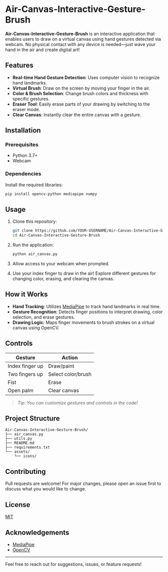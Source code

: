 # Air-Canvas-Interactive-Gesture-Brush

**Air-Canvas-Interactive-Gesture-Brush** is an interactive application that enables users to draw on a virtual canvas using hand gestures detected via webcam. No physical contact with any device is needed—just wave your hand in the air and create digital art!


## Features

- **Real-time Hand Gesture Detection**: Uses computer vision to recognize hand landmarks.
- **Virtual Brush**: Draw on the screen by moving your finger in the air.
- **Color & Brush Selection**: Change brush colors and thickness with specific gestures.
- **Eraser Tool**: Easily erase parts of your drawing by switching to the eraser mode.
- **Clear Canvas**: Instantly clear the entire canvas with a gesture.

## Installation

### Prerequisites

- Python 3.7+
- Webcam

### Dependencies

Install the required libraries:

```bash
pip install opencv-python mediapipe numpy
```

## Usage

1. Clone this repository:

    ```bash
    git clone https://github.com/YOUR-USERNAME/Air-Canvas-Interactive-Gesture-Brush.git
    cd Air-Canvas-Interactive-Gesture-Brush
    ```

2. Run the application:

    ```bash
    python air_canvas.py
    ```

3. Allow access to your webcam when prompted.

4. Use your index finger to draw in the air! Explore different gestures for changing color, erasing, and clearing the canvas.

## How it Works

- **Hand Tracking**: Utilizes [MediaPipe](https://google.github.io/mediapipe/solutions/hands.html) to track hand landmarks in real time.
- **Gesture Recognition**: Detects finger positions to interpret drawing, color selection, and erase gestures.
- **Drawing Logic**: Maps finger movements to brush strokes on a virtual canvas using OpenCV.

## Controls

| Gesture                | Action                |
|------------------------|----------------------|
| Index finger up        | Draw/paint           |
| Two fingers up         | Select color/brush   |
| Fist                   | Erase                |
| Open palm              | Clear canvas         |

> *Tip: You can customize gestures and controls in the code!*

## Project Structure

```
Air-Canvas-Interactive-Gesture-Brush/
├── air_canvas.py
├── utils.py
├── README.md
├── requirements.txt
└── assets/
    └── icons/
```

## Contributing

Pull requests are welcome! For major changes, please open an issue first to discuss what you would like to change.

## License

[MIT](LICENSE)

## Acknowledgements

- [MediaPipe](https://github.com/google/mediapipe)
- [OpenCV](https://opencv.org/)

---

Feel free to reach out for suggestions, issues, or feature requests!
